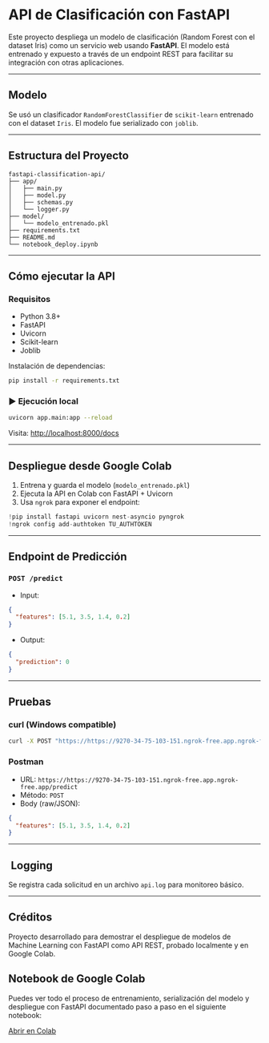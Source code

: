 
# API de Clasificación con FastAPI 

Este proyecto despliega un modelo de clasificación (Random Forest con el dataset Iris) como un servicio web usando **FastAPI**. El modelo está entrenado y expuesto a través de un endpoint REST para facilitar su integración con otras aplicaciones.

---

##  Modelo

Se usó un clasificador `RandomForestClassifier` de `scikit-learn` entrenado con el dataset `Iris`. El modelo fue serializado con `joblib`.

---

##  Estructura del Proyecto

```
fastapi-classification-api/
├── app/
│   ├── main.py
│   ├── model.py
│   ├── schemas.py
│   └── logger.py
├── model/
│   └── modelo_entrenado.pkl
├── requirements.txt
├── README.md
└── notebook_deploy.ipynb
```

---

##  Cómo ejecutar la API

###  Requisitos

- Python 3.8+
- FastAPI
- Uvicorn
- Scikit-learn
- Joblib

Instalación de dependencias:

```bash
pip install -r requirements.txt
```

### ▶️ Ejecución local

```bash
uvicorn app.main:app --reload
```

Visita: [http://localhost:8000/docs](http://localhost:8000/docs)

---

##  Despliegue desde Google Colab

1. Entrena y guarda el modelo (`modelo_entrenado.pkl`)
2. Ejecuta la API en Colab con FastAPI + Uvicorn
3. Usa `ngrok` para exponer el endpoint:

```python
!pip install fastapi uvicorn nest-asyncio pyngrok
!ngrok config add-authtoken TU_AUTHTOKEN
```

---

##  Endpoint de Predicción

### `POST /predict`

- Input:
```json
{
  "features": [5.1, 3.5, 1.4, 0.2]
}
```

- Output:
```json
{
  "prediction": 0
}
```

---

##  Pruebas

### curl (Windows compatible)

```bash
curl -X POST "https://https://9270-34-75-103-151.ngrok-free.app.ngrok-free.app/predict" -H "Content-Type: application/json" -d "{"features": [5.1, 3.5, 1.4, 0.2]}"
```

### Postman

- URL: `https://https://9270-34-75-103-151.ngrok-free.app.ngrok-free.app/predict`
- Método: `POST`
- Body (raw/JSON):

```json
{
  "features": [5.1, 3.5, 1.4, 0.2]
}
```

---

## ️ Logging

Se registra cada solicitud en un archivo `api.log` para monitoreo básico.

---

##  Créditos

Proyecto desarrollado para demostrar el despliegue de modelos de Machine Learning con FastAPI como API REST, probado localmente y en Google Colab.



##  Notebook de Google Colab

Puedes ver todo el proceso de entrenamiento, serialización del modelo y despliegue con FastAPI documentado paso a paso en el siguiente notebook:

 [Abrir en Colab](https://colab.research.google.com/drive/1rWsUG5gi6qt2m2k52JUUqxCJhbNs4u-k?usp=sharing)
